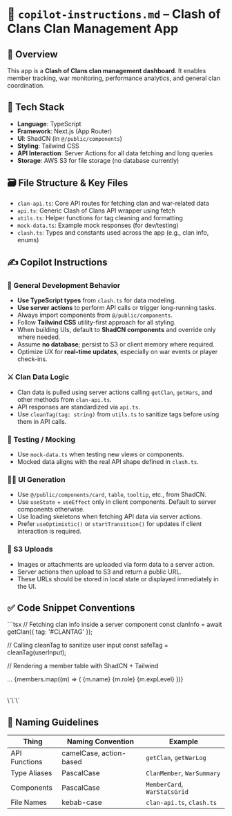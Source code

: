 # 🧠 `copilot-instructions.md` – Clash of Clans Clan Management App

## 🧩 Overview

This app is a **Clash of Clans clan management dashboard**. It enables member tracking, war monitoring, performance analytics, and general clan coordination.

## 🔧 Tech Stack

- **Language**: TypeScript
- **Framework**: Next.js (App Router)
- **UI**: ShadCN (in `@/public/components`)
- **Styling**: Tailwind CSS
- **API Interaction**: Server Actions for all data fetching and long queries
- **Storage**: AWS S3 for file storage (no database currently)

## 🗃️ File Structure & Key Files

- `clan-api.ts`: Core API routes for fetching clan and war-related data
- `api.ts`: Generic Clash of Clans API wrapper using fetch
- `utils.ts`: Helper functions for tag cleaning and formatting
- `mock-data.ts`: Example mock responses (for dev/testing)
- `clash.ts`: Types and constants used across the app (e.g., clan info, enums)

## ✍️ Copilot Instructions

### 🧠 General Development Behavior

- **Use TypeScript types** from `clash.ts` for data modeling.
- **Use server actions** to perform API calls or trigger long-running tasks.
- Always import components from `@/public/components`.
- Follow **Tailwind CSS** utility-first approach for all styling.
- When building UIs, default to **ShadCN components** and override only where needed.
- Assume **no database**; persist to S3 or client memory where required.
- Optimize UX for **real-time updates**, especially on war events or player check-ins.

### ⚔️ Clan Data Logic

- Clan data is pulled using server actions calling `getClan`, `getWars`, and other methods from `clan-api.ts`.
- API responses are standardized via `api.ts`.
- Use `cleanTag(tag: string)` from `utils.ts` to sanitize tags before using them in API calls.

### 🧪 Testing / Mocking

- Use `mock-data.ts` when testing new views or components.
- Mocked data aligns with the real API shape defined in `clash.ts`.

### 🧑‍💻 UI Generation

- Use `@/public/components/card`, `table`, `tooltip`, etc., from ShadCN.
- Use `useState` + `useEffect` only in client components. Default to server components otherwise.
- Use loading skeletons when fetching API data via server actions.
- Prefer `useOptimistic()` or `startTransition()` for updates if client interaction is required.

### 📁 S3 Uploads

- Images or attachments are uploaded via form data to a server action.
- Server actions then upload to S3 and return a public URL.
- These URLs should be stored in local state or displayed immediately in the UI.

## ✅ Code Snippet Conventions

\`\`\`tsx
// Fetching clan info inside a server component
const clanInfo = await getClan({ tag: '#CLANTAG' });

// Calling cleanTag to sanitize user input
const safeTag = cleanTag(userInput);

// Rendering a member table with ShadCN + Tailwind
<Table>
  <TableHeader>...</TableHeader>
  <TableBody>
    {members.map((m) => (
      <TableRow key={m.tag}>
        <TableCell>{m.name}</TableCell>
        <TableCell>{m.role}</TableCell>
        <TableCell>{m.expLevel}</TableCell>
      </TableRow>
    ))}
  </TableBody>
</Table>
\`\`\`

## 🧭 Naming Guidelines

| Thing           | Naming Convention         | Example             |
|----------------|---------------------------|---------------------|
| API Functions   | camelCase, action-based   | `getClan`, `getWarLog` |
| Type Aliases    | PascalCase                | `ClanMember`, `WarSummary` |
| Components      | PascalCase                | `MemberCard`, `WarStatsGrid` |
| File Names      | kebab-case                | `clan-api.ts`, `clash.ts` |